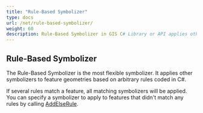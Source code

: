 ```yaml
---
title: "Rule-Based Symbolizer"
type: docs
url: /net/rule-based-symbolizer/
weight: 60
description: Rule-Based Symbolizer in GIS C# Library or API applies other symbolizers to feature geometries based on arbitrary rules coded in C#.
---
```


## **Rule-Based Symbolizer**
The Rule-Based Symbolizer is the most flexible symbolizer. It applies other symbolizers to feature geometries based on arbitrary rules coded in C#.

If several rules match a feature, all matching symbolizers will be applied. You can specify a symbolizer to apply to features that didn't match any rules by calling [AddElseRule](https://apireference.aspose.com/gis/net/aspose.gis.rendering.symbolizers/rulebasedsymbolizer/methods/addelserule).


